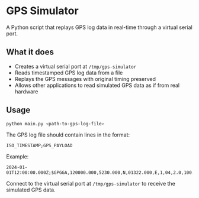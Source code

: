 # GPS Simulator

A Python script that replays GPS log data in real-time through a virtual serial port.

## What it does

- Creates a virtual serial port at `/tmp/gps-simulator`
- Reads timestamped GPS log data from a file
- Replays the GPS messages with original timing preserved
- Allows other applications to read simulated GPS data as if from real hardware

## Usage

```bash
python main.py <path-to-gps-log-file>
```

The GPS log file should contain lines in the format:
```
ISO_TIMESTAMP;GPS_PAYLOAD
```

Example:
```
2024-01-01T12:00:00.000Z;$GPGGA,120000.000,5230.000,N,01322.000,E,1,04,2.0,100.0,M,0.0,M,,*69
```

Connect to the virtual serial port at `/tmp/gps-simulator` to receive the simulated GPS data.
